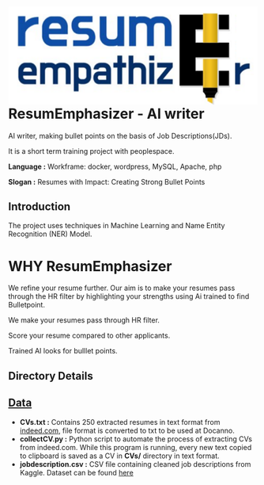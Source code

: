 <img src="https://github.com/hyun-hyang/ResumEmphasizer/blob/main/logo/logo%20ver.2.png" align="left" hspace="1" vspace="1">

# ResumEmphasizer - AI writer


AI writer, making bullet points on the basis of Job Descriptions(JDs).

It is a short term training project with peoplespace.


**Language :** Workframe: docker, wordpress, MySQL, Apache, php

**Slogan :** Resumes with Impact: Creating Strong Bullet Points


## Introduction
The project uses techniques in Machine Learning and Name Entity Recognition (NER) Model.

# **WHY ResumEmphasizer**

We refine your resume further. Our aim is to make your resumes pass through the HR filter by highlighting your strengths using Ai trained to find Bulletpoint.

We make your resumes pass through HR filter.

Score your resume compared to other applicants.

Trained AI looks for bulllet points.


## Directory Details

## [Data](https://github.com/prateekguptaiiitk/Resume_Classifier/tree/develop/Data)

- **CVs.txt :** Contains 250 extracted resumes in text format from [indeed.com](https://www.indeed.com), file format is converted to txt to be used at Docanno.
- **collectCV.py :** Python script to automate the process of extracting CVs from indeed.com. While this program is running, every new text copied to clipboard is saved as a CV in **CVs/** directory in text format.
- **jobdescription.csv :** CSV file containing cleaned job descriptions from Kaggle. Dataset can be found [here](https://www.kaggle.com/c/job-salary-prediction/data)

